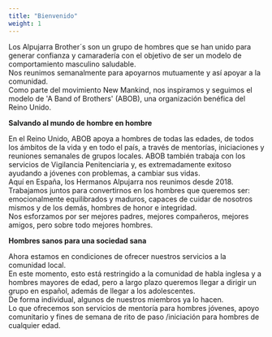 ```yaml
---
title: "Bienvenido"
weight: 1
---
```


Los Alpujarra Brother´s son un grupo de hombres que se han unido para generar confianza y camaradería con el objetivo de ser un modelo de comportamiento masculino saludable.\
Nos reunimos semanalmente para apoyarnos mutuamente y así apoyar a la comunidad.\
Como parte del movimiento New Mankind, nos inspiramos y seguimos el modelo de 'A Band of Brothers' (ABOB), una organización benéfica del Reino Unido.

**Salvando al mundo de hombre en hombre**

En el Reino Unido, ABOB apoya a hombres de todas las edades, de todos los ámbitos de la vida y en todo el país, a través de mentorías, iniciaciones y reuniones semanales de grupos locales. ABOB también trabaja con los servicios de Vigilancia Penitenciaria y, es extremadamente exitoso ayudando a jóvenes con problemas, a cambiar sus vidas.\
Aquí en España, los Hermanos Alpujarra nos reunimos desde 2018.\
Trabajamos juntos para convertirnos en los hombres que queremos ser: emocionalmente equilibrados y maduros, capaces de cuidar de nosotros mismos y de los demás, hombres de honor e integridad.\
Nos esforzamos por ser mejores padres, mejores compañeros, mejores amigos, pero sobre todo mejores hombres.

**Hombres sanos para una sociedad sana**

Ahora estamos en condiciones de ofrecer nuestros servicios a la comunidad local.\
En este momento, esto está restringido a la comunidad de habla inglesa y a hombres mayores de edad, pero a largo plazo queremos llegar a dirigir un grupo en español, además de llegar a los adolescentes.\
De forma individual, algunos de nuestros miembros ya lo hacen.\
Lo que ofrecemos son servicios de mentoría para hombres jóvenes, apoyo comunitario y fines de semana de rito de paso /iniciación para hombres de cualquier edad.
